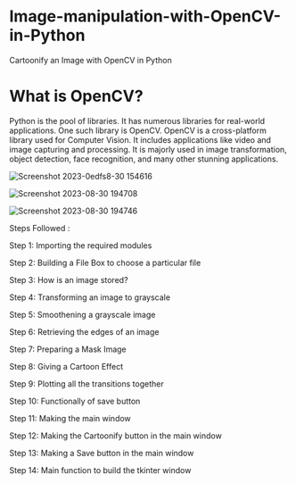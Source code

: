 # Image-manipulation-with-OpenCV-in-Python
Cartoonify an Image with OpenCV in Python

# What is OpenCV?
Python is the pool of libraries. It has numerous libraries for real-world applications. One such library is OpenCV. OpenCV is a cross-platform library used for Computer Vision. It includes applications like video and image capturing and processing. It is majorly used in image transformation, object detection, face recognition, and many other stunning applications.



![Screenshot 2023-0edfs8-30 154616](https://github.com/AryanGupta2708/Image-manipulation-with-OpenCV-in-Python/assets/111694369/0088fa1c-a8f5-49a8-87d7-0d872e657801)

![Screenshot 2023-08-30 194708](https://github.com/AryanGupta2708/Image-manipulation-with-OpenCV-in-Python/assets/111694369/109f3499-9c00-4c73-be58-c4dbf94b32b5)

![Screenshot 2023-08-30 194746](https://github.com/AryanGupta2708/Image-manipulation-with-OpenCV-in-Python/assets/111694369/dcba13be-443a-489b-a4c6-b9f57e26f476)

Steps Followed :

Step 1: Importing the required modules

Step 2: Building a File Box to choose a particular file

Step 3: How is an image stored?

Step 4: Transforming an image to grayscale

Step 5: Smoothening a grayscale image

Step 6: Retrieving the edges of an image

Step 7: Preparing a Mask Image

Step 8: Giving a Cartoon Effect

Step 9: Plotting all the transitions together

Step 10: Functionally of save button

Step 11: Making the main window

Step 12: Making the Cartoonify button in the main window

Step 13: Making a Save button in the main window

Step 14: Main function to build the tkinter window

